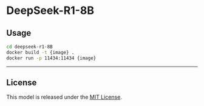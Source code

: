 # DeepSeek-R1-8B

## Usage

```sh
cd deepseek-r1-8B
docker build -t {image} .
docker run -p 11434:11434 {image}
```

---


## License

This model is released under the [MIT License](https://huggingface.co/deepseek-ai/DeepSeek-R1-Distill-Llama-8B/blob/main/LICENSE).
